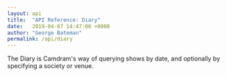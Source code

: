 ```yaml
---
layout: api
title:  "API Reference: Diary"
date:   2019-04-07 14:47:00 +0000
author: "George Bateman"
permalink: /api/diary
---
```


The Diary is Camdram's way of querying shows by date, and optionally by specifying a society or venue.


